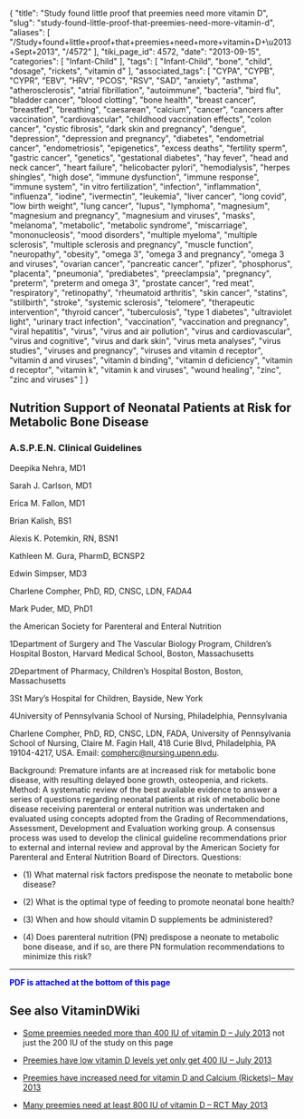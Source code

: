 {
    "title": "Study found little proof that preemies need more vitamin D",
    "slug": "study-found-little-proof-that-preemies-need-more-vitamin-d",
    "aliases": [
        "/Study+found+little+proof+that+preemies+need+more+vitamin+D+\u2013+Sept+2013",
        "/4572"
    ],
    "tiki_page_id": 4572,
    "date": "2013-09-15",
    "categories": [
        "Infant-Child"
    ],
    "tags": [
        "Infant-Child",
        "bone",
        "child",
        "dosage",
        "rickets",
        "vitamin d"
    ],
    "associated_tags": [
        "CYPA",
        "CYPB",
        "CYPR",
        "EBV",
        "HRV",
        "PCOS",
        "RSV",
        "SAD",
        "anxiety",
        "asthma",
        "atherosclerosis",
        "atrial fibrillation",
        "autoimmune",
        "bacteria",
        "bird flu",
        "bladder cancer",
        "blood clotting",
        "bone health",
        "breast cancer",
        "breastfed",
        "breathing",
        "caesarean",
        "calcium",
        "cancer",
        "cancers after vaccination",
        "cardiovascular",
        "childhood vaccination effects",
        "colon cancer",
        "cystic fibrosis",
        "dark skin and pregnancy",
        "dengue",
        "depression",
        "depression and pregnancy",
        "diabetes",
        "endometrial cancer",
        "endometriosis",
        "epigenetics",
        "excess deaths",
        "fertility sperm",
        "gastric cancer",
        "genetics",
        "gestational diabetes",
        "hay fever",
        "head and neck cancer",
        "heart failure",
        "helicobacter pylori",
        "hemodialysis",
        "herpes shingles",
        "high dose",
        "immune dysfunction",
        "immune response",
        "immune system",
        "in vitro fertilization",
        "infection",
        "inflammation",
        "influenza",
        "iodine",
        "ivermectin",
        "leukemia",
        "liver cancer",
        "long covid",
        "low birth weight",
        "lung cancer",
        "lupus",
        "lymphoma",
        "magnesium",
        "magnesium and pregnancy",
        "magnesium and viruses",
        "masks",
        "melanoma",
        "metabolic",
        "metabolic syndrome",
        "miscarriage",
        "mononucleosis",
        "mood disorders",
        "multiple myeloma",
        "multiple sclerosis",
        "multiple sclerosis and pregnancy",
        "muscle function",
        "neuropathy",
        "obesity",
        "omega 3",
        "omega 3 and pregnancy",
        "omega 3 and viruses",
        "ovarian cancer",
        "pancreatic cancer",
        "pfizer",
        "phosphorus",
        "placenta",
        "pneumonia",
        "prediabetes",
        "preeclampsia",
        "pregnancy",
        "preterm",
        "preterm and omega 3",
        "prostate cancer",
        "red meat",
        "respiratory",
        "retinopathy",
        "rheumatoid arthritis",
        "skin cancer",
        "statins",
        "stillbirth",
        "stroke",
        "systemic sclerosis",
        "telomere",
        "therapeutic intervention",
        "thyroid cancer",
        "tuberculosis",
        "type 1 diabetes",
        "ultraviolet light",
        "urinary tract infection",
        "vaccination",
        "vaccination and pregnancy",
        "viral hepatitis",
        "virus",
        "virus and air pollution",
        "virus and cardiovascular",
        "virus and cognitive",
        "virus and dark skin",
        "virus meta analyses",
        "virus studies",
        "viruses and pregnancy",
        "viruses and vitamin d receptor",
        "vitamin d and viruses",
        "vitamin d binding",
        "vitamin d deficiency",
        "vitamin d receptor",
        "vitamin k",
        "vitamin k and viruses",
        "wound healing",
        "zinc",
        "zinc and viruses"
    ]
}


## Nutrition Support of Neonatal Patients at Risk for Metabolic Bone Disease

### A.S.P.E.N. Clinical Guidelines

Deepika Nehra, MD1

Sarah J. Carlson, MD1

Erica M. Fallon, MD1

Brian Kalish, BS1

Alexis K. Potemkin, RN, BSN1

Kathleen M. Gura, PharmD, BCNSP2

Edwin Simpser, MD3

Charlene Compher, PhD, RD, CNSC, LDN, FADA4

Mark Puder, MD, PhD1

the American Society for Parenteral and Enteral Nutrition

1Department of Surgery and The Vascular Biology Program, Children’s Hospital Boston, Harvard Medical School, Boston, Massachusetts

2Department of Pharmacy, Children’s Hospital Boston, Boston, Massachusetts

3St Mary’s Hospital for Children, Bayside, New York

4University of Pennsylvania School of Nursing, Philadelphia, Pennsylvania

Charlene Compher, PhD, RD, CNSC, LDN, FADA, University of Pennsylvania School of Nursing, Claire M. Fagin Hall, 418 Curie Blvd, Philadelphia, PA 19104-4217, USA. Email: compherc@nursing.upenn.edu.

Background: Premature infants are at increased risk for metabolic bone disease, with resulting delayed bone growth, osteopenia, and rickets. Method: A systematic review of the best available evidence to answer a series of questions regarding neonatal patients at risk of metabolic bone disease receiving parenteral or enteral nutrition was undertaken and evaluated using concepts adopted from the Grading of Recommendations, Assessment, Development and Evaluation working group. A consensus process was used to develop the clinical guideline recommendations prior to external and internal review and approval by the American Society for Parenteral and Enteral Nutrition Board of Directors. Questions: 

* (1) What maternal risk factors predispose the neonate to metabolic bone disease? 

* (2) What is the optimal type of feeding to promote neonatal bone health? 

* (3) When and how should vitamin D supplements be administered? 

* (4) Does parenteral nutrition (PN) predispose a neonate to metabolic bone disease, and if so, are there PN formulation recommendations to minimize this risk?

---

 **<span style="color:#00F;">PDF is attached at the bottom of this page</span>** 

## See also VitaminDWiki

* [Some preemies needed more than 400 IU of vitamin D – July 2013](/posts/some-preemies-needed-more-than-400-iu-of-vitamin-d) not just the 200 IU of the study on this page

* [Preemies have low vitamin D levels yet only get 400 IU – July 2013](/posts/preemies-have-low-vitamin-d-levels-yet-only-get-400-iu)

* [Preemies have increased need for vitamin D and Calcium (Rickets)– May 2013](/posts/preemies-have-increased-need-for-vitamin-d-and-calcium-rickets)

* [Many preemies need at least 800 IU of vitamin D – RCT May 2013](/posts/many-preemies-need-at-least-800-iu-of-vitamin-d-rct)